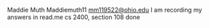 Maddie Muth
Maddiemuth11
mm119522@ohio.edu
I am recording my answers in read.me cs 2400, section 108
done
